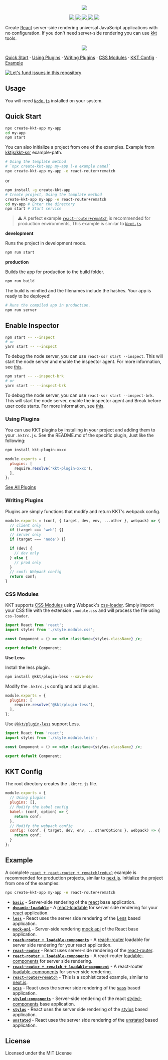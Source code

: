 <p align="center">
  <a href="https://github.com/kktjs/kkt-ssr">
    <img src="./assets/kkt.ssr.svg?sanitize=true">
  </a>
</p>

<p align="center">
  <a href="https://github.com/kktjs/kkt-ssr/issues">
    <img src="https://img.shields.io/github/issues/kktjs/kkt-ssr.svg">
  </a>
  <a href="https://github.com/kktjs/kkt-ssr/network">
    <img src="https://img.shields.io/github/forks/kktjs/kkt-ssr.svg">
  </a>
  <a href="https://github.com/kktjs/kkt-ssr/stargazers">
    <img src="https://img.shields.io/github/stars/kktjs/kkt-ssr.svg">
  </a>
  <a href="https://github.com/kktjs/kkt-ssr/releases">
    <img src="https://img.shields.io/github/release/kktjs/kkt-ssr.svg">
  </a>
  <a href="https://www.npmjs.com/package/@kkt/ssr">
    <img src="https://img.shields.io/npm/v/@kkt/ssr.svg">
  </a>
</p>

Create [React](https://github.com/facebook/react) server-side rendering universal JavaScript applications with no configuration. If you don't need server-side rendering you can use [kkt](https://github.com/jaywcjlove/kkt) tools.

<p align="center">
  <a href="https://github.com/kktjs/kkt-ssr/tree/master/example/react-router%2Brematch">
    <img src="https://github.com/kktjs/kkt-ssr/raw/847e32d0f04c30da9f7b3bd637be9fa6b1eee22b/assets/ssr.png?sanitize=true">
  </a>
</p>

[Quick Start](#quick-start) · [Using Plugins](#using-plugins) · [Writing Plugins](#writing-plugins) · [CSS Modules](#css-modules) · [KKT Config](#kkt-config) · [Example](#example)

[![Let's fund issues in this repository](https://issuehunt.io/static/embed/issuehunt-button-v1.svg)](https://issuehunt.io/repos/159655834)

## Usage

You will need [`Node.js`](https://nodejs.org) installed on your system.

## Quick Start

```bash
npx create-kkt-app my-app
cd my-app
npm start
```

You can also initialize a project from one of the examples. Example from [kktjs/kkt-ssr](./example) example-path. 

```bash
# Using the template method
# `npx create-kkt-app my-app [-e example name]`
npx create-kkt-app my-app -e react-router+rematch
```

or

```bash
npm install -g create-kkt-app
# Create project, Using the template method
create-kkt-app my-app -e react-router+rematch
cd my-app # Enter the directory
npm start # Start service
```

> ⚠️ A perfect example [`react-router+rematch`](example/react-router+rematch) is recommended for production environments, This example is similar to [`Next.js`](https://github.com/zeit/next.js).

**development**

Runs the project in development mode.  

```bash
npm run start
```

**production**

Builds the app for production to the build folder.

```bash
npm run build
```

The build is minified and the filenames include the hashes.
Your app is ready to be deployed!

```bash
# Runs the compiled app in production.
npm run server
```

## Enable Inspector

```bash
npm start -- --inspect
# or
yarn start -- --inspect
```

To debug the node server, you can use `react-ssr start --inspect`. This will start the node server and enable the inspector agent. For more information, see [this](https://nodejs.org/en/docs/inspector/).

```bash
npm start -- --inspect-brk
# or
yarn start -- --inspect-brk
```

To debug the node server, you can use `react-ssr start --inspect-brk`. This will start the node server, enable the inspector agent and Break before user code starts. For more information, see [this](https://nodejs.org/en/docs/inspector/).

### Using Plugins

You can use KKT plugins by installing in your project and adding them to your `.kktrc.js`. See the README.md of the specific plugin, Just like the following:

```bash
npm install kkt-plugin-xxxx
```

```js
module.exports = {
  plugins: [
    require.resolve('kkt-plugin-xxxx'),
  ],
};
```

[See All Plugins](https://www.npmjs.com/search?q=kkt-plugin)

### Writing Plugins

Plugins are simply functions that modify and return KKT's webpack config.

```js
module.exports = (conf, { target, dev, env, ...other }, webpack) => {
  // client only
  if (target === 'web') {}
  // server only
  if (target === 'node') {}

  if (dev) {
    // dev only
  } else {
    // prod only
  }
  // conf: Webpack config
  return conf;
}
```

### CSS Modules

KKT supports [CSS Modules](https://github.com/css-modules/css-modules) using Webpack's [css-loader](https://github.com/webpack-contrib/css-loader). Simply import your CSS file with the extension `.module.css` and will process the file using `css-loader`.

```jsx
import React from 'react';
import styles from './style.module.css';

const Component = () => <div className={styles.className} />;

export default Component;
```

**Use Less**

Install the less plugin.

```bash
npm install @kkt/plugin-less --save-dev
```

Modify the `.kktrc.js` config and add plugins.

```js
module.exports = {
  plugins: [
    require.resolve('@kkt/plugin-less'),
  ],
};
```

Use [`@kkt/plugin-less`](./packages/kkt-plugin-less) support Less.

```jsx
import React from 'react';
import styles from './style.module.less';

const Component = () => <div className={styles.className} />;

export default Component;
```

## KKT Config

The root directory creates the `.kktrc.js` file.

```js
module.exports = {
  // Using plugins
  plugins: [],
  // Modify the babel config
  babel: (conf, option) => {
    return conf;
  },
  // Modify the webpack config
  config: (conf, { target, dev, env, ...otherOptions }, webpack) => {
    return conf;
  }
};
```

## Example

A complete [`react + react-router + rematch(redux)`](example/react-router+rematch) example is recommended for production projects, similar to [next.js](https://github.com/zeit/next.js). Initialize the project from one of the examples: 

```bash
npx create-kkt-app my-app -e react-router+rematch
```

- [**`basic`**](example/basic) - Server-side rendering of the [react](https://github.com/facebook/react) base application.
- [**`dynamic-loadable`**](example/dynamic-loadable) - A [react-loadable](https://github.com/jamiebuilds/react-loadable) for server side rendering for your [react](https://github.com/facebook/react) application.
- [**`less`**](example/less) - React uses the server side rendering of the [Less](https://github.com/less/less.js) based application.
- [**`mock-api`**](example/mock-api) - Server-side rendering [mock api](https://github.com/jaywcjlove/webpack-api-mocker) of the React base application.
- [**`reach-router + loadable-components`**](example/reach-router-loadable) - A [reach-router](https://github.com/reach/router) loadable for server side rendering for your react application.
- [**`react-router`**](example/react-router) - React uses server-side rendering of the [react-router](https://github.com/ReactTraining/react-router).
- [**`react-router + loadable-components`**](example/react-router-loadable) - A react-router [loadable-components](https://github.com/smooth-code/loadable-components) for server side rendering.
- [**`react-router + rematch + loadable-component`**](example/react-router-rematch-loadable-component) - A react-router [loadable-components](https://github.com/smooth-code/loadable-components) for server side rendering.
- [**`react-router+rematch`**](example/react-router+rematch) - This is a sophisticated example, similar to [next.js](https://github.com/zeit/next.js).
- [**`scss`**](example/scss) - React uses the server side rendering of the [sass](https://github.com/sass/node-sass) based application.
- [**`styled-components`**](example/styled-components) - Server-side rendering of the react [styled-components](https://github.com/styled-components/styled-components) base application.
- [**`stylus`**](example/stylus) - React uses the server side rendering of the [stylus](https://github.com/stylus/stylus/) based application.
- [**`unstated`**](example/unstated) - React uses the server side rendering of the [unstated](https://github.com/jamiebuilds/unstated) based application.

## License

Licensed under the MIT License
